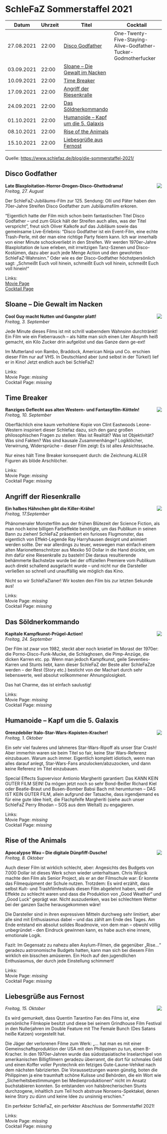 # SchleFaZ Sommerstaffel 2021

Datum | Uhrzeit | Titel | Cocktail
----- | ------- | ----- | --------
27.08.2021 | 22:00 | [Disco Godfather](#Disco-Godfather) | One-Twenty-Five-Staying-Alive-Godfather-Tucker-Godmotherfucker
03.09.2021 | 22:00 | [Sloane – Die Gewalt im Nacken](#sloane--die-gewalt-im-nacken)
10.09.2021 | 22:00 | [Time Breaker](#time-breaker)
17.09.2021 | 22:00 | [Angriff der Riesenkralle](#angriff-der-riesenkralle)
24.09.2021 | 22:00 | [Das Söldnerkommando](#das-s%C3%B6ldnerkommando)
01.10.2021 | 22:00 | [Humanoide – Kapf um die 5. Galaxis](#humanoide--kapf-um-die-5-galaxis)
08.10.2021 | 22:00 | [Rise of the Animals](#rise-of-the-animals)
15.10.2021 | 22:00 | [Liebesgrüße aus Fernost](#liebesgr%C3%BC%C3%9Fe-aus-fernost)

Quelle: https://www.schlefaz.de/blog/die-sommerstaffel-2021/

## Disco Godfather
<img align="right" src="/images/disco-godfather.jpg"></img>

**Late Blaxploitation-Horror-Drogen-Disco-Ghettodrama!**  
_Freitag, 27. August_

Der SchleFaZ-Jubiläums-Film zur 125. Sendung: Olli und Päter haben den 70er-Jahre Streifen Disco Godfather zum Jubiläumsfilm erkoren.

“Eigentlich hatte der Film mich schon beim fantastischen Titel Disco Godfather – und zum Glück hält der Streifen auch alles, was der Titel verspricht”, freut sich Oliver Kalkofe auf das Jubiläum sowie das gemeinsame Live-Erlebnis: “Disco Godfather ist ein Event-Film, eine echte Trash-Perle, mit der man eine richtige Party feiern kann. Ich war innerhalb von einer Minute schockverliebt in den Streifen. Wir werden 1970er-Jahre Blaxploitation de luxe erleben, mit irrwitzigen Tanz-Szenen und Disco-Kostümen, dazu aber auch jede Menge Action und den gewohnten SchleFaZ-Wahnsinn.” Oder wie es der Disco-Godfather höchstpersönlich sagt: „Schmeißt Euch voll hinein, schmeißt Euch voll hinein, schmeißt Euch voll hinein!“

Links:  
[Movie Page](https://www.schlefaz.de/blog/der-125-schlefaz-disco-godfather/)  
[Cocktail Page](https://www.schlefaz.de/mediathek/disco-godfather/#cocktail)

## Sloane – Die Gewalt im Nacken
<img align="right" src="/images/sloane.jpg" />

**Cool Guy macht Nutten und Gangster platt!**  
_Freitag, 3. September_

Jede Minute dieses Films ist mit schrill waberndem Wahnsinn durchtränkt! Ein Film wie ein Fieberrausch – als hätte man sich einen Liter Absynth heiß gemacht, ein Kilo Zucker drin aufgelöst und das Ganze dann ge-ext!

Im Mutterland von Rambo, Braddock, American Ninja und Co. erschien dieser Film nur auf VHS. In Deutschland aber (und selbst in der Türkei!) lief er in Kino! Jetzt endlich auch bei SchleFaZ!

Links:  
Movie Page: _missing_  
Cocktail Page: _missing_

## Time Breaker
<img align="right" src="/images/time-breaker.jpg" />

**Ranziges Geflecht aus alten Western- und Fantasyfilm-Kötteln!**  
_Freitag, 10. September_

Oberflächlich eine kaum verhohlene Kopie von Clint Eastwoods Leone-Western inspiriert dieser Schlefaz dazu, sich den ganz großen philosophischen Fragen zu stellen: Was ist Realität? Was ist Objektivität? Was sind Fakten? Was sind kausale Zusammenhänge? Logiklöcher, Verwirrung, Widersprüche – dieser Film zeigt: Es ist alles Ansichtssache. 

Nur eines hält Time Breaker konsequent durch: die Zeichnung ALLER Figuren als blöde Arschlöcher.

Links:  
Movie Page: _missing_  
Cocktail Page: _missing_

## Angriff der Riesenkralle
<img align="right" src="/images/angriff-der-riesenkralle.jpg" />

**Ein halbes Hähnchen gibt die Killer-Krähe!**  
_Freitag, 17.September_

Phänomenaler Monsterfilm aus der frühen Blütezeit der Science Fiction, als man noch keine billigen Farbeffekte benötigte, um das Publikum in seinen Bann zu ziehen! SchleFaZ präsentiert ein furioses Flugmonster, das eigentlich von Effekt-Legende Ray Harryhausen designt und animiert werden sollte. Der war allerdings zu teuer, weswegen man einfach einem alten Marionettenschnitzer aus Mexiko 50 Dollar in die Hand drückte, um ihm dafür eine Riesenkralle zu basteln! Die daraus resultierende behämmerte Bachstelze wurde bei der offiziellen Premiere vom Publikum auch direkt schallend ausgelacht wurde – und nicht nur die Darsteller verließen so schnell und unauffällig wie möglich das Kino.

Nicht so wir SchleFaZianer! Wir kosten den Film bis zur letzten Sekunde aus!

Links:  
Movie Page: _missing_  
Cocktail Page: _missing_

## Das Söldnerkommando
<img align="right" src="/images/das-soeldnerkommando.jpg" />

**Kapitale Kampfkunst-Prügel-Action!**  
_Freitag, 24. September_

Der Film ist zwar von 1982, steckt aber noch knietief im Morast der 1970er: die Porno-Disco-Funk-Mucke, die Schlaghosen, die Pimp-Anzüge, die dicken Karren etc. pp. Wenn man jedoch Kampfkunst, geile Seventies-Karren und Stunts liebt, kann dieser SchleFaZ der Beste aller SchleFaZze werden – der Rest (Story etc.) besticht von der Machart durch sehr liebenswerte, weil absolut vollkommener Ahnungslosigkeit.

Das hat Charme, das ist einfach saulustig!

Links:  
Movie Page: _missing_  
Cocktail Page: _missing_  

## Humanoide – Kapf um die 5. Galaxis
<img align="right" src="/images/humanoide.jpg" />

**Grenzdebiler Italo-Star-Wars-Kopisten-Kracher!**  
_Freitag, 1. Oktober_

Ein sehr viel fauleres und lahmeres Star-Wars-Ripoff als unser Star Crash! Aber immerhin waren sie beim Titel so fair, keine Star Wars-Referenz einzubauen. Warum auch immer. Eigentlich komplett idiotisch, wenn man alles darauf anlegt, Star-Wars-Fans anzulocken/abzuzocken, und dann keine Referenz im Titel einzubauen.

Special Effects Supvervisor Antionio Margheriti garantiert: Das KANN KEIN GUTER FILM SEIN! Da mögen jetzt noch so sehr Bond-Beißer Richard Kiel oder Beatle-Braut und Busen-Bomber Babsi Bach mit herumturnen – DAS IST KEIN GUTER FILM, allein aufgrund der Tatsache, dass irgendjemand es für eine gute Idee hielt, die Flachpfeife Margheriti (siehe auch unser SchleFaZ Perry Rhodan – SOS aus dem Weltall) zu engagieren.

Links:  
Movie Page: _missing_  
Cocktail Page: _missing_

## Rise of the Animals
<img align="right" src="/images/rise-of-animals.jpg" />

**Apocalypse Wau – Die digitale Dünpfiff-Dusche!**  
_Freitag, 8. Oktober_

Auch dieser Film ist wirklich schlecht, aber: Angesichts des Budgets von 7.000 Dollar ist dieses Werk schon wieder unterhaltsam. Chris Wojcik machte den Film als Senior Project, als er an der Filmschule war: Er konnte das Filmequipment der Schule nutzen. Trotzdem: Es wird erzählt, dass selbst Kult- und Trashfilmfestivals diesen Film abgelehnt haben, weil die Effekte zu schlecht waren und dass die Produktion von „Good Weather“ und „Good Luck“ geprägt war. Nicht auszudenken, was bei schlechtem Wetter bei der ganzen Sache herausgekommen wäre!

Die Darsteller sind in ihren expressiven Mitteln durchweg sehr limitiert, aber alle sind mit Enthusiasmus dabei – und das zählt am Ende des Tages. Am Ende entstand ein absolut solides Roadmovie, von dem man – obwohl völlig unbegründet – den Eindruck gewinnen kann, es habe auch eine innere, emotionale Logik.

Fazit: Im Gegensatz zu nahezu allen Asylum-Filmen, die gegenüber „Rise…“ geradezu astronomische Budgets hatten, kann man sich bei diesem Film wirklich ein bisschen amüsieren. Ein Hoch auf den jugendlichen Enthusiasmus, der durch jede Einstellung schimmert!

Links:  
Movie Page: _missing_  
Cocktail Page: _missing_

## Liebesgrüße aus Fernost
<img align="right" src="images/liebesgruesse-aus-fernost.jpg" />

_Freitag, 15. Oktober_

Es wird gemunkelt, dass Quentin Tarantino Fan des Films ist, eine persönliche Filmkopie besitzt und diese bei seinem Grindhouse Film Festival in den Nullerjahren im Double Feature mit The Female Bunch (Des Satans heiße Katzen) vorgestellt hat.

Die Jäger der verlorenen Filme zum Werk: „… hat man es mit einer Gemeinschaftsproduktion der USA mit den Philippinen zu tun, einen B-Kracher. In den 1970er-Jahren wurde das südostasiatische Inselarchipel von amerikanischen Billigfilmern geradezu überrannt, die dort für schmales Geld und einen Koffer voller Pyrotechnik ein fetziges Gute-Laune-Vehikel nach dem nächsten fabrizierten. Die Voraussetzungen waren günstig, boten die Philippinen ja eine traumhaft schöne Kulisse und Behörden, die ein Wort wie „Sicherheitsbestimmungen bei Medienproduktionen“ nicht im Ansatz buchstabieren konnten. So entstanden von halsbrecherischen Stunts durchzogene, inhaltlich zum Teil hoch abstruse Nonsens-Spektakel, denen keine Story zu dünn und keine Idee zu unsinnig erschien.“

Ein perfekter SchleFaZ, ein perfekter Abschluss der Sommerstaffel 2021!

Links:  
Movie Page: _missing_  
Cocktail Page: _missing_

